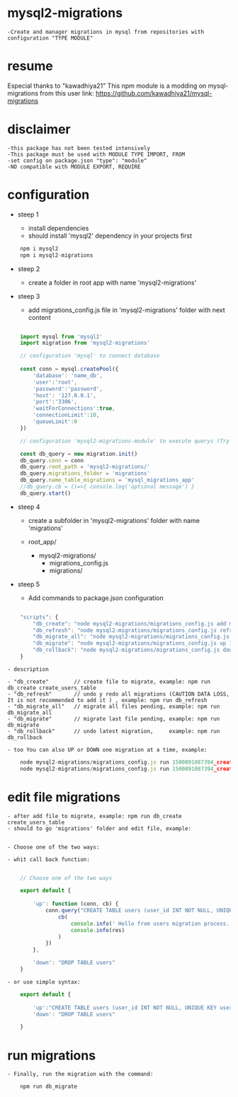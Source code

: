 # mysql2-migrations
    
    -Create and manager migrations in mysql from repositories with configuration "TYPE MODULE"
    
# resume

Especial thanks to "kawadhiya21"
This npm module is a modding on mysql-migrations from this user
link: https://github.com/kawadhiya21/mysql-migrations 

# disclaimer

    -this package has not been tested intensively
    -This package must be used with MODULE TYPE IMPORT, FROM
    -set config on package.json "type": "module"
    -NO compatible with MODULE EXPORT, REQUIRE

# configuration


- steep 1

    - install dependencies
    - should install 'mysql2' dependency in your projects first

```javascript
    npm i mysql2
    npm i mysql2-migrations
```

- steep 2

    - create a folder in root app with name 'mysql2-migrations'

- steep 3

    - add migrations_config.js file in 'mysql2-migrations' folder with next content

```javascript

    import mysql from 'mysql2'
    import migration from 'mysql2-migrations'

    // configuration 'mysql' to connect database 
    
    const conn = mysql.createPool({
        'database': 'name_db',
        'user':'root',
        'password':'password',
        'host': '127.0.0.1',
        'port':'3306',
        'waitForConnections':true,
        'connectionLimit':10,
        'queueLimit':0
    })

    // configuration 'mysql2-migrations-module' to execute querys (Try not to change the preset parameters)

    const db_query = new migration.init()
    db_query.conn = conn
    db_query.root_path = 'mysql2-migrations/'
    db_query.migrations_folder = 'migrations'
    db_query.name_table_migrations = 'mysql_migrations_app'
    //db_query.cb = ()=>{ console.log('optional message') }
    db_query.start()

```

- steep 4

    - create a subfolder in 'mysql2-migrations' folder with name 'migrations'

    - root_app/
        - mysql2-migrations/
            - migrations_config.js
            - migrations/

- steep 5

    - Add commands to package.json configuration

```javascript

    "scripts": {
        "db_create": "node mysql2-migrations/migrations_config.js add migration",           
        "db_refresh": "node mysql2-migrations/migrations_config.js refresh",                
        "db_migrate_all": "node mysql2-migrations/migrations_config.js up --migrate-all",   
        "db_migrate": "node mysql2-migrations/migrations_config.js up 1",                   
        "db_rollback": "node mysql2-migrations/migrations_config.js down",                   
    }


```

    - description

    - "db_create"        // create file to migrate, example: npm run db_create create_users_table
    - "db_refresh"       // undo y redo all migrations (CAUTION DATA LOSS, It is not recommended to add it ) , example: npm run db_refresh
    - "db_migrate_all"   // migrate all files pending, example: npm run db_migrate_all
    - "db_migrate"       // migrate last file pending, example: npm run db_migrate
    - "db_rollback"      // undo latest migration,     example: npm run db_rollback 

    - too You can also UP or DOWN one migration at a time, example:

```javascript
    node mysql2-migrations/migrations_config.js run 1500891087394_create_table_users.js up
    node mysql2-migrations/migrations_config.js run 1500891087394_create_table_users.js down
```

# edit file migrations 

    - after add file to migrate, example: npm run db_create create_users_table 
    - should to go 'migrations' folder and edit file, example:


    - Choose one of the two ways:

    - whit call back function:
```javascript

    // Choose one of the two ways

    export default {
    
        'up': function (conn, cb) {
            conn.query("CREATE TABLE users (user_id INT NOT NULL, UNIQUE KEY user_id (user_id), name TEXT )", function (err, res) {
                cb(
                    console.info(' Hello from users migration process.. '),
                    console.info(res)
                )
            })
        },

        'down': "DROP TABLE users"
    }
```


    - or use simple syntax:

```javascript
    export default {
    
        'up':"CREATE TABLE users (user_id INT NOT NULL, UNIQUE KEY user_id (user_id), name TEXT )",
        'down': "DROP TABLE users"

    }

```

# run migrations

    - Finally, run the migration with the command:

```javascript
    npm run db_migrate
```